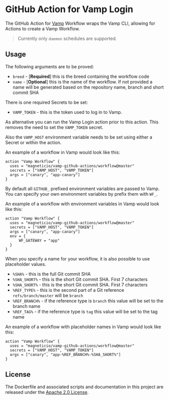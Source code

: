 # GitHub Action for Vamp Login

The GitHub Action for [Vamp](https://vamp.io/) Workflow wraps the Vamp CLI, allowing for Actions to create a Vamp Workflow.

> Currently only `daemon` schedules are supported.

## Usage

The following arguments are to be proved:

* `breed` - [**Required**] this is the breed containing the workflow code
* `name` - [**Optional**] this is the name of the workflow. If not provided a name will be generated based on the repository name, branch and short commit SHA

There is one required Secrets to be set:

* `VAMP_TOKEN` - this is the token used to log in to Vamp.

As alternative you can run the Vamp Login action prior to this action. This removes the need to set the `VAMP_TOKEN` secret.

Also the `VAMP_HOST` environment variable needs to be set using either a Secret or within the action.

An example of a workflow in Vamp would look like this:

```
action "Vamp Workflow" {
  uses = "magneticio/vamp-github-actions/workflow@master"
  secrets = ["VAMP_HOST", "VAMP_TOKEN"]
  args = ["canary", "app-canary"]
}
```

By default all `GITHUB_` prefixed environment variables are passed to Vamp. You can specify your own environment variables by prefix them with `WF_`. 

An example of a workflow with environment variables in Vamp would look like this:

```
action "Vamp Workflow" {
  uses = "magneticio/vamp-github-actions/workflow@master"
  secrets = ["VAMP_HOST", "VAMP_TOKEN"]
  args = ["canary", "app-canary"]
  env = {
      WF_GATEWAY = "app"
  }
}
```

When you specify a name for your workflow, it is also possible to use placeholder values.

* `%SHA%` - this is the full Git commit SHA
* `%SHA_SHORT%` - this is the short Git commit SHA. First 7 characters
* `%SHA_SHORT%` - this is the short Git commit SHA. First 7 characters
* `%REF_TYPE%` - this is the second part of a Git reference `refs/branch/master` will be `branch`
* `%REF_BRANCH%` - if the reference type is `branch` this value will be set to the branch name
* `%REF_TAG%` - if the reference type is `tag` this value will be set to the tag name

An example of a workflow with placeholder names in Vamp would look like this:

```
action "Vamp Workflow" {
  uses = "magneticio/vamp-github-actions/workflow@master"
  secrets = ["VAMP_HOST", "VAMP_TOKEN"]
  args = ["canary", "app-%REF_BRANCH%-%SHA_SHORT%"]
}
```

## License

The Dockerfile and associated scripts and documentation in this project are released under the [Apache 2.0 License](LICENSE).